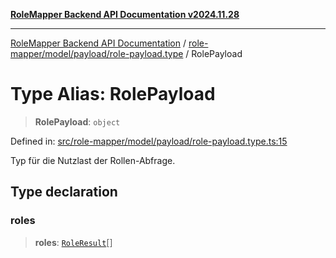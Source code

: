 [**RoleMapper Backend API Documentation v2024.11.28**](../../../../../README.md)

***

[RoleMapper Backend API Documentation](../../../../../modules.md) / [role-mapper/model/payload/role-payload.type](../README.md) / RolePayload

# Type Alias: RolePayload

> **RolePayload**: `object`

Defined in: [src/role-mapper/model/payload/role-payload.type.ts:15](https://github.com/FlowCraft-AG/RoleMapper/blob/a27a4625e026a9ad2c24db2d223617539cb70099/backend/src/role-mapper/model/payload/role-payload.type.ts#L15)

Typ für die Nutzlast der Rollen-Abfrage.

## Type declaration

### roles

> **roles**: [`RoleResult`](RoleResult.md)[]
